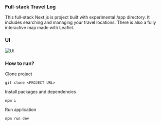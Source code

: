 ### Full-stack Travel Log

This full-stack Next.js is project built with experimental /app directory. It includes searching and managing your travel locations. There is also a fully interactive map made with Leaflet.

### UI

![UI](https://github.com/garbalau-github/next-travel-log/blob/main/UI.png?raw=true)

### How to run?

Clone project

```
git clone <PROJECT URL>
```

Install packages and dependencies

```
npm i
```

Run application

```
npm run dev
```
